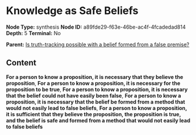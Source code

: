 # Knowledge as Safe Beliefs

**Node Type:** synthesis
**Node ID:** a89fde29-f63e-46be-ac4f-4fcadedad814
**Depth:** 5
**Terminal:** No

**Parent:** [Is truth-tracking possible with a belief formed from a false premise?](is-truth-tracking-possible-with-a-belief-formed-from-a-false-premise-antithesis-b6a8ad7a-ad34-4027-88a6-5720422a69b7.md)

## Content

**For a person to know a proposition, it is necessary that they believe the proposition**, **For a person to know a proposition, it is necessary for the proposition to be true**, **For a person to know a proposition, it is necessary that the belief could not have easily been false**, **For a person to know a proposition, it is necessary that the belief be formed from a method that would not easily lead to false beliefs**, **For a person to know a proposition, it is sufficient that they believe the proposition, the proposition is true, and the belief is safe and formed from a method that would not easily lead to false beliefs**
